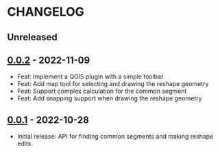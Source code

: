 # CHANGELOG

## Unreleased

## [0.0.2] - 2022-11-09

- Feat: Implement a QGIS plugin with a simple toolbar
- Feat: Add map tool for selecting and drawing the reshape geometry
- Feat: Support complex calculation for the common segment
- Feat: Add snapping support when drawing the reshape geometry

## [0.0.1] - 2022-10-28

- Initial release: API for finding common segments and making reshape edits

[0.0.1]: https://github.com/nlsfi/segment-reshape-qgis-plugin/releases/tag/v0.0.1
[0.0.2]: https://github.com/nlsfi/segment-reshape-qgis-plugin/releases/tag/v0.0.2
